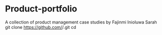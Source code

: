 # Product-portfolio
A collection of product management case studies by Fajinmi Inioluwa Sarah
git clone https://github.com/<your-username>/<repository-name>.git
cd <repository-name>
